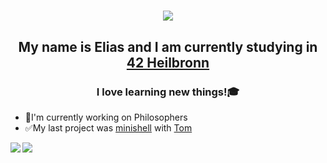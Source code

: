 <h1 align="center"><img src="https://media.giphy.com/media/Nx0rz3jtxtEre/giphy.gif"></h1>
<h2 align="center">My name is Elias and I am currently studying in <a href="https://www.42heilbronn.de/en/" target="_blank" rel="noopener noreferrer">42 Heilbronn</a></h2>
<h3 align="center">I love learning new things!🎓</h3>

- 🔬I'm currently working on Philosophers<br>
- ✅My last project was [minishell](https://github.com/eschirni/minishell) with [Tom](https://github.com/tzeck1)

<img align="left" src="https://github-readme-stats.vercel.app/api/top-langs?username=eschirni&show_icons=true&theme=dark&locale=en&layout=compact"/><img align="center" src="https://github-readme-stats.vercel.app/api?username=eschirni&show_icons=true&theme=dark&locale=en"/>
<!--
**eschirni/eschirni** is a ✨ _special_ ✨ repository because its `README.md` (this file) appears on your GitHub profile.
Here are some ideas to get you started:

- 🔭 I’m currently working on ...
- 🌱 I’m currently learning ...
- 👯 I’m looking to collaborate on ...
- 🤔 I’m looking for help with ...
- 💬 Ask me about ...
- 📫 How to reach me: ...
- 😄 Pronouns: ...
- ⚡ Fun fact: ...
-->
